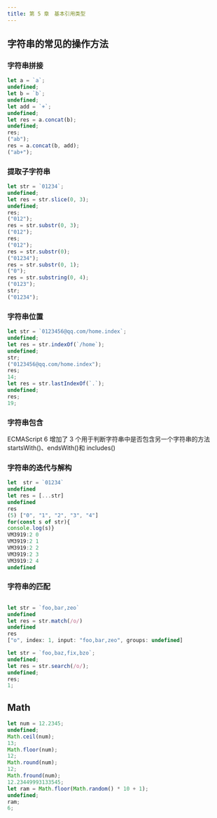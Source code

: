 ```yaml
---
title: 第 5 章　基本引用类型
---
```


## 字符串的常见的操作方法

### 字符串拼接

```js
let a = `a`;
undefined;
let b = `b`;
undefined;
let add = `+`;
undefined;
let res = a.concat(b);
undefined;
res;
("ab");
res = a.concat(b, add);
("ab+");
```

### 提取子字符串

```js
let str = `01234`;
undefined;
let res = str.slice(0, 3);
undefined;
res;
("012");
res = str.substr(0, 3);
("012");
res;
("012");
res = str.substr(0);
("01234");
res = str.substr(0, 1);
("0");
res = str.substring(0, 4);
("0123");
str;
("01234");
```

### 字符串位置

```js
let str = `0123456@qq.com/home.index`;
undefined;
let res = str.indexOf(`/home`);
undefined;
str;
("0123456@qq.com/home.index");
res;
14;
let res = str.lastIndexOf(`.`);
undefined;
res;
19;
```

### 字符串包含

ECMAScript 6 增加了 3 个用于判断字符串中是否包含另一个字符串的方法
startsWith()、endsWith()和 includes()

### 字符串的迭代与解构

```js
let  str = `01234`
undefined
let res = [...str]
undefined
res
(5) ["0", "1", "2", "3", "4"]
for(const s of str){
console.log(s)}
VM3919:2 0
VM3919:2 1
VM3919:2 2
VM3919:2 3
VM3919:2 4
undefined
```

### 字符串的匹配

```js

let str = `foo,bar,zeo`
undefined
let res = str.match(/o/)
undefined
res
["o", index: 1, input: "foo,bar,zeo", groups: undefined]
```

```js
let str = `foo,baz,fix,bzo`;
undefined;
let res = str.search(/o/);
undefined;
res;
1;
```

## Math

```js
let num = 12.2345;
undefined;
Math.ceil(num);
13;
Math.floor(num);
12;
Math.round(num);
12;
Math.fround(num);
12.23449993133545;
let ram = Math.floor(Math.random() * 10 + 1);
undefined;
ram;
6;
```
